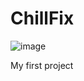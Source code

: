 # ChillFix
![image](https://github.com/user-attachments/assets/627c9e5b-2b10-4476-a2e9-7567128261a7)

My first project
